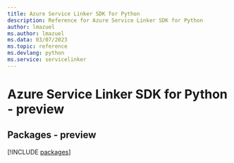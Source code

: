 ```yaml
---
title: Azure Service Linker SDK for Python
description: Reference for Azure Service Linker SDK for Python
author: lmazuel
ms.author: lmazuel
ms.data: 03/07/2023
ms.topic: reference
ms.devlang: python
ms.service: servicelinker
---
```

# Azure Service Linker SDK for Python - preview
## Packages - preview
[!INCLUDE [packages](service-linker-index.md)]